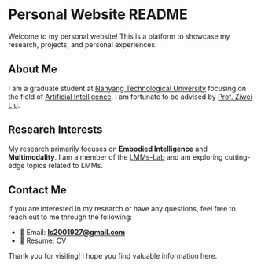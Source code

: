 # Personal Website README

Welcome to my personal website! This is a platform to showcase my research, projects, and personal experiences.

## About Me

I am a graduate student at [Nanyang Technological University](https://www.ntu.edu.sg/) focusing on the field of [Artificial Intelligence](https://ai.bupt.edu.cn/). I am fortunate to be advised by [Prof. Ziwei Liu](https://liuziwei7.github.io/).

## Research Interests

My research primarily focuses on **Embodied Intelligence** and **Multimodality**. I am a member of the [LMMs-Lab](https://lmms-lab.github.io/) and am exploring cutting-edge topics related to LMMs.

## Contact Me

If you are interested in my research or have any questions, feel free to reach out to me through the following:

- 📧 Email: **ls2001927@gmail.com**
- 📄 Resume: [CV](assets/pdf/Liushuai.pdf)

Thank you for visiting! I hope you find valuable information here.

